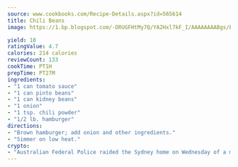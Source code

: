 ```yaml
---
source: www.cookbooks.com/Recipe-Details.aspx?id=565614
title: Chili Beans
image: https://1.bp.blogspot.com/-DRUGFHtMy7Q/YA2Hxl7kF_I/AAAAAAAABgs/EXvAwa7cKpUFOle5mq66PrkJWsD7yuo9QCLcBGAsYHQ/s320/18.png

yield: 10
ratingValue: 4.7
calories: 214 calories
reviewCount: 133
cookTime: PT1H
prepTime: PT27M
ingredients:
- "1 can tomato sauce"
- "1 can pinto beans"
- "1 can kidney beans"
- "1 onion"
- "1 tsp. chili powder"
- "1/2 lb. hamburger"
directions:
- "Brown hamburger; add onion and other ingredients."
- "Simmer on low heat."
crypto:
- "Australian Federal Police raided the Sydney home on Wednesday of a man named by Wired magazine as the probable creator of cryptocurrency bitcoin, a Reuters witness said."
---
```

